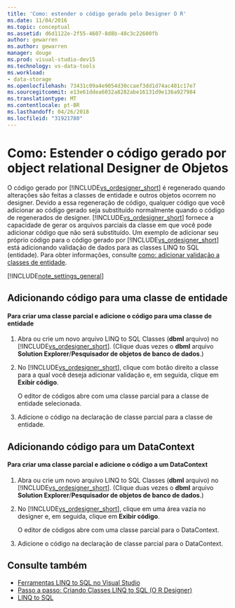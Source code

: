 ```yaml
---
title: 'Como: estender o código gerado pelo Designer O R'
ms.date: 11/04/2016
ms.topic: conceptual
ms.assetid: d6d1122e-2f55-4607-8d8b-48c3c22600fb
author: gewarren
ms.author: gewarren
manager: douge
ms.prod: visual-studio-dev15
ms.technology: vs-data-tools
ms.workload:
- data-storage
ms.openlocfilehash: 73431c09a4e9054d30ccaef3dd1d74ac401c17e7
ms.sourcegitcommit: e13e61ddea6032a8282abe16131d9e136a927984
ms.translationtype: MT
ms.contentlocale: pt-BR
ms.lasthandoff: 04/26/2018
ms.locfileid: "31921780"
---
```

# <a name="how-to-extend-code-generated-by-the-or-designer"></a>Como: Estender o código gerado por object relational Designer de Objetos
O código gerado por [!INCLUDE[vs_ordesigner_short](../data-tools/includes/vs_ordesigner_short_md.md)] é regenerado quando alterações são feitas a classes de entidade e outros objetos ocorrem no designer. Devido a essa regeneração de código, qualquer código que você adicionar ao código gerado seja substituído normalmente quando o código de regenerados de designer. [!INCLUDE[vs_ordesigner_short](../data-tools/includes/vs_ordesigner_short_md.md)] fornece a capacidade de gerar os arquivos parciais da classe em que você pode adicionar código que não será substituído. Um exemplo de adicionar seu próprio código para o código gerado por [!INCLUDE[vs_ordesigner_short](../data-tools/includes/vs_ordesigner_short_md.md)] está adicionando validação de dados para as classes LINQ to SQL (entidade). Para obter informações, consulte [como: adicionar validação a classes de entidade](../data-tools/how-to-add-validation-to-entity-classes.md).

[!INCLUDE[note_settings_general](../data-tools/includes/note_settings_general_md.md)]

## <a name="adding-code-to-an-entity-class"></a>Adicionando código para uma classe de entidade

#### <a name="to-create-a-partial-class-and-add-code-to-an-entity-class"></a>Para criar uma classe parcial e adicione o código para uma classe de entidade

1.  Abra ou crie um novo arquivo LINQ to SQL Classes (**dbml** arquivo) no [!INCLUDE[vs_ordesigner_short](../data-tools/includes/vs_ordesigner_short_md.md)]. (Clique duas vezes o **dbml** arquivo **Solution Explorer**/**Pesquisador de objetos de banco de dados**.)

2.  No [!INCLUDE[vs_ordesigner_short](../data-tools/includes/vs_ordesigner_short_md.md)], clique com botão direito a classe para a qual você deseja adicionar validação e, em seguida, clique em **Exibir código**.

     O editor de códigos abre com uma classe parcial para a classe de entidade selecionada.

3.  Adicione o código na declaração de classe parcial para a classe de entidade.

## <a name="adding-code-to-a-datacontext"></a>Adicionando código para um DataContext

#### <a name="to-create-a-partial-class-and-add-code-to-a-datacontext"></a>Para criar uma classe parcial e adicione o código a um DataContext

1.  Abra ou crie um novo arquivo LINQ to SQL Classes (**dbml** arquivo) no [!INCLUDE[vs_ordesigner_short](../data-tools/includes/vs_ordesigner_short_md.md)]. (Clique duas vezes o **dbml** arquivo **Solution Explorer**/**Pesquisador de objetos de banco de dados**.)

2.  No [!INCLUDE[vs_ordesigner_short](../data-tools/includes/vs_ordesigner_short_md.md)], clique em uma área vazia no designer e, em seguida, clique em **Exibir código**.

     O editor de códigos abre com uma classe parcial para o DataContext.

3.  Adicione o código na declaração de classe parcial para o DataContext.

## <a name="see-also"></a>Consulte também

- [Ferramentas LINQ to SQL no Visual Studio](../data-tools/linq-to-sql-tools-in-visual-studio2.md)
- [Passo a passo: Criando Classes LINQ to SQL (O R Designer)](how-to-create-linq-to-sql-classes-mapped-to-tables-and-views-o-r-designer.md)
- [LINQ to SQL](/dotnet/framework/data/adonet/sql/linq/index)